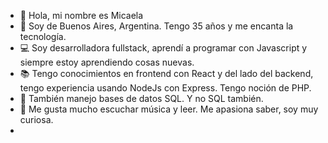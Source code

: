 - 👋 Hola, mi nombre es Micaela 
- 👀 Soy de Buenos Aires, Argentina. Tengo 35 años y me encanta la tecnología.  
- 💻 Soy desarrolladora fullstack, aprendí a programar con Javascript y siempre estoy aprendiendo cosas nuevas. 
- 📚 Tengo conocimientos en frontend con React y del lado del backend, tengo experiencia usando NodeJs con Express. Tengo noción de PHP. 
- 💾 También manejo bases de datos SQL. Y no SQL también. 
- 🎵 Me gusta mucho escuchar música y leer. Me apasiona saber, soy muy curiosa. 
- 

<!---
micamingrone/micamingrone is a ✨ special ✨ repository because its `README.md` (this file) appears on your GitHub profile.
You can click the Preview link to take a look at your changes.
--->

